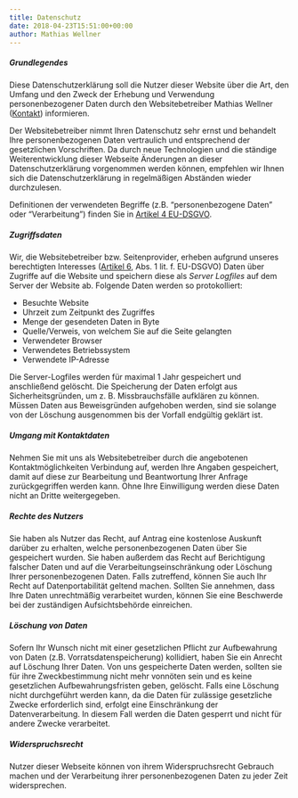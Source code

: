 ```yaml
---
title: Datenschutz
date: 2018-04-23T15:51:00+00:00
author: Mathias Wellner
---
```


##### Grundlegendes

Diese Datenschutzerklärung soll die Nutzer dieser Website über die Art, den Umfang und den Zweck der Erhebung und Verwendung personenbezogener Daten durch den 
Websitebetreiber Mathias Wellner ([Kontakt](/kontakt)) informieren. 

Der Websitebetreiber nimmt Ihren Datenschutz sehr ernst und behandelt Ihre personenbezogenen Daten vertraulich und entsprechend der gesetzlichen Vorschriften. Da 
durch neue Technologien und die ständige Weiterentwicklung dieser Webseite Änderungen an dieser Datenschutzerklärung vorgenommen werden können, empfehlen wir Ihnen sich die 
Datenschutzerklärung in regelmäßigen Abständen wieder durchzulesen.

Definitionen der verwendeten Begriffe (z.B. “personenbezogene Daten” oder “Verarbeitung”) finden Sie in [Artikel 4 EU-DSGVO](https://www.datenschutz-grundverordnung.eu/grundverordnung/art-4-ds-gvo/).

##### Zugriffsdaten

Wir, die Websitebetreiber bzw. Seitenprovider, erheben aufgrund unseres berechtigten Interesses ([Artikel 6](https://www.datenschutz-grundverordnung.eu/grundverordnung/art-6-ds-gvo/), Abs. 1 lit. f. EU-DSGVO) Daten über Zugriffe auf die Website und speichern diese als _Server Logfiles_ auf dem Server der Website ab. Folgende Daten werden so protokolliert:

- Besuchte Website
- Uhrzeit zum Zeitpunkt des Zugriffes
- Menge der gesendeten Daten in Byte
- Quelle/Verweis, von welchem Sie auf die Seite gelangten
- Verwendeter Browser
- Verwendetes Betriebssystem
- Verwendete IP-Adresse

Die Server-Logfiles werden für maximal 1 Jahr gespeichert und anschließend gelöscht. Die  Speicherung der Daten erfolgt aus Sicherheitsgründen, um z. B. Missbrauchsfälle aufklären zu können. Müssen Daten aus Beweisgründen aufgehoben werden, sind sie solange von der Löschung ausgenommen bis der Vorfall endgültig geklärt ist.

##### Umgang mit Kontaktdaten

Nehmen Sie mit uns als Websitebetreiber durch die angebotenen Kontaktmöglichkeiten Verbindung auf, werden Ihre Angaben gespeichert, damit auf diese zur Bearbeitung und 
Beantwortung Ihrer Anfrage zurückgegriffen werden kann. Ohne Ihre Einwilligung werden diese Daten nicht an Dritte weitergegeben.

##### Rechte des Nutzers

Sie haben als Nutzer das Recht, auf Antrag eine kostenlose Auskunft darüber zu erhalten, welche personenbezogenen Daten über Sie gespeichert wurden. Sie haben außerdem das 
Recht auf Berichtigung falscher Daten und auf die Verarbeitungseinschränkung oder Löschung Ihrer personenbezogenen Daten. Falls zutreffend, können Sie auch Ihr Recht auf 
Datenportabilität geltend machen. Sollten Sie annehmen, dass Ihre Daten unrechtmäßig verarbeitet wurden, können Sie eine Beschwerde bei der zuständigen Aufsichtsbehörde 
einreichen.

##### Löschung von Daten

Sofern Ihr Wunsch nicht mit einer gesetzlichen Pflicht zur Aufbewahrung von Daten (z.B. Vorratsdatenspeicherung) kollidiert, haben Sie ein Anrecht auf Löschung Ihrer Daten. Von 
uns gespeicherte Daten werden, sollten sie für ihre Zweckbestimmung nicht mehr vonnöten sein und es keine gesetzlichen Aufbewahrungsfristen geben, gelöscht. Falls eine Löschung 
nicht durchgeführt werden kann, da die Daten für zulässige gesetzliche Zwecke erforderlich sind, erfolgt eine Einschränkung der Datenverarbeitung. In diesem Fall werden die Daten gesperrt und nicht für andere Zwecke verarbeitet.

##### Widerspruchsrecht

Nutzer dieser Webseite können von ihrem Widerspruchsrecht Gebrauch machen und der Verarbeitung ihrer personenbezogenen Daten zu jeder Zeit widersprechen. 